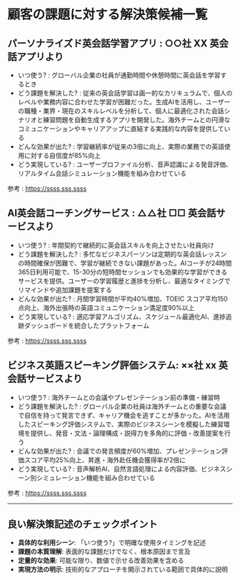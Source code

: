 # 顧客の課題に対する解決策候補一覧

## パーソナライズド英会話学習アプリ : ○○社 XX 英会話アプリより

* いつ使う? : グローバル企業の社員が通勤時間や休憩時間に英会話を学習するとき
* どう課題を解決した? : 従来の英会話学習は画一的なカリキュラムで、個人のレベルや業務内容に合わせた学習が困難だった。生成AIを活用し、ユーザーの職種・業界・現在のスキルレベルを分析して、個人に最適化された会話シナリオと練習問題を自動生成するアプリを開発した。海外チームとの円滑なコミュニケーションやキャリアアップに直結する実践的な内容を提供している
* どんな効果が出た? : 学習継続率が従来の3倍に向上、実際の業務での英語使用に対する自信度が85%向上
* どう実現している? : ユーザープロファイル分析、音声認識による発音評価、リアルタイム会話シミュレーション機能を組み合わせている

参考 : https://ssss.sss.ssss

## AI英会話コーチングサービス : △△社 □□ 英会話サービスより

* いつ使う? : 年間契約で継続的に英会話スキルを向上させたい社員向け
* どう課題を解決した? : 多忙なビジネスパーソンは定期的な英会話レッスンの時間確保が困難で、学習が継続できない課題があった。AIコーチが24時間365日利用可能で、15-30分の短時間セッションでも効果的な学習ができるサービスを提供。ユーザーの学習履歴と進捗を分析し、最適なタイミングでリマインドや追加課題を提案する
* どんな効果が出た? : 月間学習時間が平均40%増加、TOEIC スコア平均150点向上、海外出張時の英語コミュニケーション満足度90%以上
* どう実現している? : 適応学習アルゴリズム、スケジュール最適化AI、進捗追跡ダッシュボードを統合したプラットフォーム

参考 : https://ssss.sss.ssss


## ビジネス英語スピーキング評価システム: ××社 xx 英会話サービスより

* いつ使う? : 海外チームとの会議やプレゼンテーション前の準備・練習時
* どう課題を解決した? : グローバル企業の社員は海外チームとの重要な会議で自信を持って発言できず、キャリア機会を逃すことが多かった。AIを活用したスピーキング評価システムで、実際のビジネスシーンを模擬した練習環境を提供し、発音・文法・論理構成・説得力を多角的に評価・改善提案を行う
* どんな効果が出た? : 会議での発言頻度が60%増加、プレゼンテーション評価スコア平均25%向上、昇進・海外赴任機会獲得率が2倍に
* どう実現している? : 音声解析AI、自然言語処理による内容評価、ビジネスシーン別シミュレーション機能を組み合わせている

参考 : https://ssss.sss.ssss


---

## 良い解決策記述のチェックポイント

- **具体的な利用シーン**: 「いつ使う?」で明確な使用タイミングを記述
- **課題の本質理解**: 表面的な課題だけでなく、根本原因まで言及
- **定量的な効果**: 可能な限り、数値で示せる改善効果を含める
- **実現方法の明示**: 技術的なアプローチを開示されている範囲で具体的に説明
